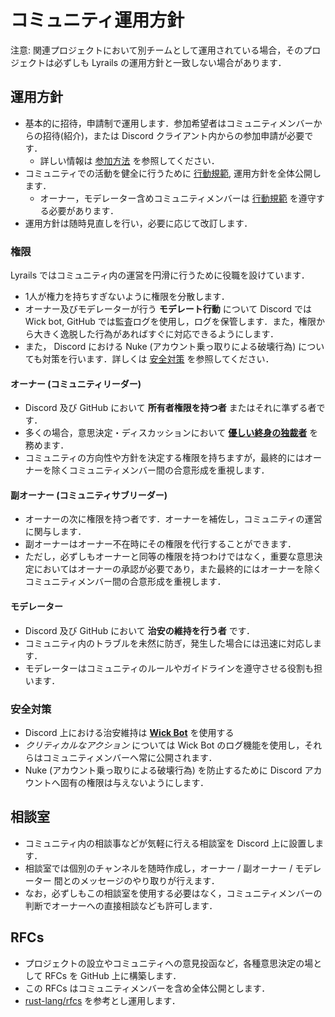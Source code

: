 # コミュニティ運用方針

注意: 関連プロジェクトにおいて別チームとして運用されている場合，そのプロジェクトは必ずしも Lyrails の運用方針と一致しない場合があります．

## 運用方針

- 基本的に招待，申請制で運用します．参加希望者はコミュニティメンバーからの招待(紹介)，または Discord クライアント内からの参加申請が必要です．
  - 詳しい情報は [参加方法](./join.md) を参照してください．
- コミュニティでの活動を健全に行うために [行動規範](https://github.com/lyralis/guideline?tab=coc-ov-file#readme), 運用方針を全体公開します．
  - オーナー，モデレーター含めコミュニティメンバーは [行動規範](https://github.com/lyralis/guideline?tab=coc-ov-file#readme) を遵守する必要があります．
- 運用方針は随時見直しを行い，必要に応じて改訂します．

### 権限

Lyrails ではコミュニティ内の運営を円滑に行うために役職を設けています．

- 1人が権力を持ちすぎないように権限を分散します．
- オーナー及びモデレーターが行う **モデレート行動** について Discord では Wick bot, GitHub では監査ログを使用し，ログを保管します．また，権限から大きく逸脱した行為があればすぐに対応できるようにします．
- また， Discord における Nuke (アカウント乗っ取りによる破壊行為) についても対策を行います．詳しくは [安全対策](#安全対策) を参照してください．

#### オーナー (コミュニティリーダー)

- Discord 及び GitHub において **所有者権限を持つ者** またはそれに準ずる者です．
- 多くの場合，意思決定・ディスカッションにおいて **[優しい終身の独裁者](https://ja.wikipedia.org/wiki/%E5%84%AA%E3%81%97%E3%81%84%E7%B5%82%E8%BA%AB%E3%81%AE%E7%8B%AC%E8%A3%81%E8%80%85)** を務めます．
- コミュニティの方向性や方針を決定する権限を持ちますが，最終的にはオーナーを除くコミュニティメンバー間の合意形成を重視します．

#### 副オーナー (コミュニティサブリーダー)

- オーナーの次に権限を持つ者です．オーナーを補佐し，コミュニティの運営に関与します．
- 副オーナーはオーナー不在時にその権限を代行することができます．
- ただし，必ずしもオーナーと同等の権限を持つわけではなく，重要な意思決定においてはオーナーの承認が必要であり，また最終的にはオーナーを除くコミュニティメンバー間の合意形成を重視します．

#### モデレーター

- Discord 及び GitHub において **治安の維持を行う者** です．
- コミュニティ内のトラブルを未然に防ぎ，発生した場合には迅速に対応します．
- モデレーターはコミュニティのルールやガイドラインを遵守させる役割も担います．

### 安全対策

- Discord 上における治安維持は [**Wick Bot**](https://wickbot.com/) を使用する
- *クリティカルなアクション* については Wick Bot のログ機能を使用し，それらはコミュニティメンバーへ常に公開されます．
- Nuke (アカウント乗っ取りによる破壊行為) を防止するために Discord アカウントへ固有の権限は与えないようにします．

## 相談室

- コミュニティ内の相談事などが気軽に行える相談室を Discord 上に設置します．
- 相談室では個別のチャンネルを随時作成し，オーナー / 副オーナー / モデレーター 間とのメッセージのやり取りが行えます．
- なお，必ずしもこの相談室を使用する必要はなく，コミュニティメンバーの判断でオーナーへの直接相談なども許可します．

## RFCs

- プロジェクトの設立やコミュニティへの意見投函など，各種意思決定の場として RFCs を GitHub 上に構築します．
- この RFCs はコミュニティメンバーを含め全体公開とします．
- [rust-lang/rfcs](https://github.com/rust-lang/rfcs) を参考とし運用します．


